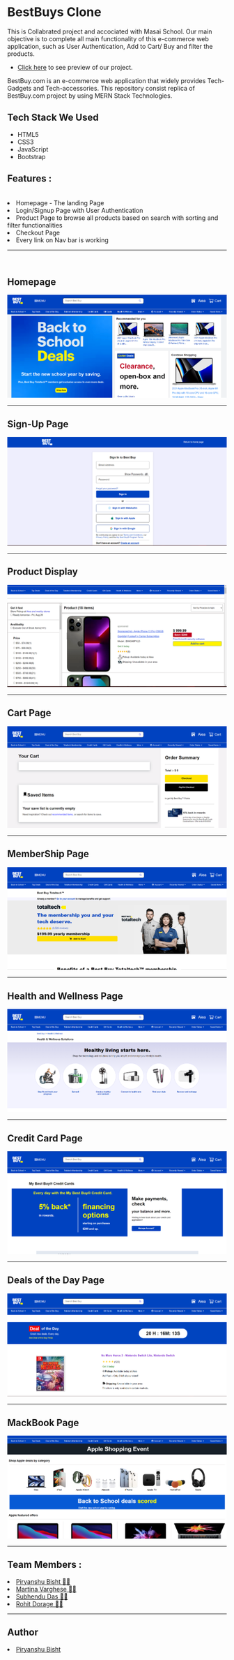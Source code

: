 # BestBuys Clone

This is Collabrated project and accociated with Masai School. 
Our main objective is to complete all main functionality of this e-commerce web application, such as User Authentication, Add to Cart/ Buy and filter the products.

- [Click here](https://coruscating-zabaione-3c9f3a.netlify.app/) to see preview of our project.

BestBuy.com is an e-commerce web application that widely provides Tech-Gadgets and Tech-accessories. This repository consist replica of BestBuy.com project by using MERN Stack Technologies.

## Tech Stack We Used

- HTML5
- CSS3
- JavaScript
- Bootstrap

<h2>Features :</h2><br>
  <li>Homepage - The landing Page</li>
  <li>Login/Signup Page with User Authentication</li>
  <li>Product Page to browse all products based on search with sorting and filter functionalities</li>
  <li>Checkout Page</li>
  <li>Every link on Nav bar is working</li>
  <hr><br>

   <h2>Homepage</h2>
 <img src="ReadmeImages\BestBuyHomePage.png" alt="Bestbuy ScreenShot currently unavailable"/>
  <hr/>
  <h2>Sign-Up Page</h2>
  <img src="ReadmeImages\BestBuySignIn.png" alt="Bestbuy ScreenShot currently unavailable"/>
  <hr/>
  <h2>Product Display</h2>
  <img src="ReadmeImages\BestBuysProduct.png" alt="Bestbuy ScreenShot currently unavailable"/>
  <hr/>
  <h2>Cart Page</h2>
  <img src="ReadmeImages\BestBuysCart.png" alt="Bestbuy ScreenShot currently unavailable"/>
  <hr/>
  <h2>MemberShip Page</h2>
  <img src="ReadmeImages\BestBuyMemeberShip.png" alt="Bestbuy ScreenShot currently unavailable"/>
  <hr/>
  <h2>Health and Wellness Page</h2>
  <img src="ReadmeImages\BestBuyHeath.png" alt="Bestbuy ScreenShot currently unavailable"/>
  <hr/>
  <h2>Credit Card Page</h2>
  <img src="ReadmeImages\BestBuyCreditCard.png" alt="Bestbuy ScreenShot currently unavailable"/>
  <hr/>
  <h2>Deals of the Day Page</h2>
  <img src="ReadmeImages\BestBusDeals.png" alt="Bestbuy ScreenShot currently unavailable"/>
  <hr/>
  <h2>MackBook Page</h2>
  <img src="ReadmeImages\BestBuyMackBook.png" alt="Bestbuy ScreenShot currently unavailable"/>
  <hr/>

<h2>Team Members :</h2>
  <li><a href="https://github.com/Piryanshu88">Piryanshu Bisht 🧑‍💻</a></li>
  <li><a href="https://github.com/martina024">Martina Varghese 👩‍💻</a></li>
  <li><a href="https://github.com/srock2580">Subhendu Das 🧑‍💻</a></li>
  <li><a href="https://github.com/RohitD100">Rohit Dorage 🧑‍💻</a></li>
 <hr>

 <h2>Author</h2>
  <li><a href="https://github.com/Piryanshu88">Piryanshu Bisht</a></li>
